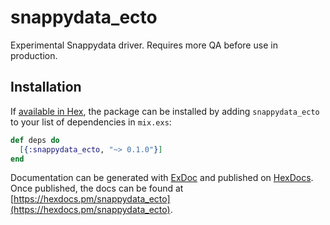# snappydata_ecto

Experimental Snappydata driver. Requires more QA before use in production.

## Installation

If [available in Hex](https://hex.pm/docs/publish), the package can be installed
by adding `snappydata_ecto` to your list of dependencies in `mix.exs`:

```elixir
def deps do
  [{:snappydata_ecto, "~> 0.1.0"}]
end
```

Documentation can be generated with [ExDoc](https://github.com/elixir-lang/ex_doc)
and published on [HexDocs](https://hexdocs.pm). Once published, the docs can
be found at [https://hexdocs.pm/snappydata_ecto](https://hexdocs.pm/snappydata_ecto).

